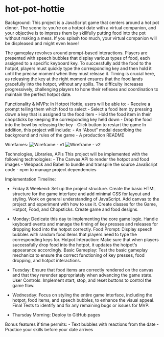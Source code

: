 # hot-pot-hottie

Background: This project is a JavaScript game that centers around a hot pot dinner. The scene is: you’re on a hotpot date with a virtual companion, and your objective is to impress them by skillfully putting food into the pot without making a mess. If you splash too much, your virtual companion will be displeased and might even leave! 

The gameplay revolves around prompt-based interactions. Players are presented with speech bubbles that display various types of food, each assigned to a specific keyboard key. To successfully add the food to the hotpot, players must quickly type the corresponding key and then hold it until the precise moment when they must release it. Timing is crucial here, as releasing the key at the right moment ensures that the food lands gracefully into the hotpot, without any spills. The difficulty increases progressively, challenging players to hone their reflexes and coordination to maintain the perfect hotpot date.

Functionality & MVPs:
    In Hotpot Hottie, users will be able to: 
    - Receive a prompt telling them which food to select
    - Select a food item by pressing down a key that is assigned to the food item
    - Hold the food item in their chopsticks by keeping the corresponding key held down
    - Drop the food into the bowl by releasing the key
    - Click button to restart the game
    In addition, this project will include: 
    - An “About” modal describing the background and rules of the game 
    - A production README

Wirefames:
    ![Wireframe - v1](https://github.com/elliotkuok/hot-pot-hottie/assets/15020218/6eb69469-b6b9-4636-9298-d8e008f9c37c)
    ![Wireframe - v2](https://github.com/elliotkuok/hot-pot-hottie/assets/15020218/938aa9a0-dd9f-4340-b515-9be02503dbb9)

Technologies, Libraries, APIs
    This project will be implemented with the following technologies: 
    - The Canvas API to render the hotpot and food images
    - Webpack and Babel to bundle and transpile the source JavaScript code 
    - npm to manage project dependencies

Implementation Timeline: 
- Friday & Weekend: Set up the project structure. Create the basic HTML structure for the game interface and add minimal CSS for layout and styling. Work on general understanding of JavaScript. Add canvas to the project and experiment with how to use it. Create classes for the Game, Hotpot, Food, and Chopsticks. Create game and food designs.

- Monday: Dedicate this day to implementing the core game logic. Handle keyboard events and manage the timing of key presses and releases for dropping food into the hotpot correctly. Food Prompt: Display speech bubbles with random food items that players need to type the corresponding keys for. Hotpot Interaction: Make sure that when players successfully drop food into the hotpot, it updates the hotpot's appearance accordingly. Basic Gameplay: Test the basic gameplay mechanics to ensure the correct functioning of key presses, food dropping, and hotpot interactions.

- Tuesday: Ensure that food items are correctly rendered on the canvas and that they rerender appropriately when advancing the game state. User Controls: Implement start, stop, and reset buttons to control the game flow. 

- Wednesday: Focus on styling the entire game interface, including the hotpot, food items, and speech bubbles, to enhance the visual appeal. Final Tests to identify and fix any remaining bugs or issues for MVP.

- Thursday Morning: Deploy to GitHub pages

Bonus features if time permits:
    - Text bubbles with reactions from the date
    - Practice your skills before your date arrives


